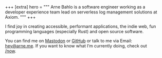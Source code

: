 +++
[extra]
hero = """
Arne Bahlo is a software engineer working as a developer experience team lead 
on serverless log management solutions at Axiom.
"""
+++

I find joy in creating accessible, performant applications, the indie web, fun
programming languages (especially Rust) and open source software.

You can find me on [Mastodon](https://spezi.social/@arne) or
[GitHub](https://github.com/bahlo) or talk to me via Email: <hey@arne.me>.
If you want to know what I’m currently doing, check out [/now](/now).
